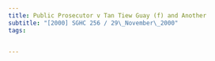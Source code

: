 ```yaml
---
title: Public Prosecutor v Tan Tiew Guay (f) and Another 
subtitle: "[2000] SGHC 256 / 29\_November\_2000"
tags:


---
```


